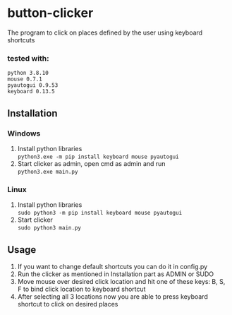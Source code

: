 # button-clicker
The program to click on places defined by the user using keyboard shortcuts

### tested with:  
```
python 3.8.10  
mouse 0.7.1  
pyautogui 0.9.53  
keyboard 0.13.5  
```

## Installation  
### Windows  
1. Install python libraries  
`python3.exe -m pip install keyboard mouse pyautogui`  
2. Start clicker as admin, open cmd as admin and run  
`python3.exe main.py`  
  
### Linux
1. Install python libraries  
`sudo python3 -m pip install keyboard mouse pyautogui`  
2. Start clicker  
`sudo python3 main.py`  

## Usage  
1. If you want to change default shortcuts you can do it in config.py
2. Run the clicker as mentioned in Installation part as ADMIN or SUDO  
3. Move mouse over desired click location and hit one of these keys: B, S, F to bind click location to keyboard shortcut    
4. After selecting all 3 locations now you are able to press keyboard shortcut to click on desired places

